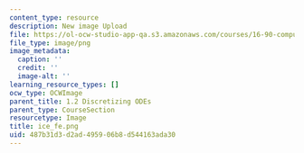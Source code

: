 ```yaml
---
content_type: resource
description: New image Upload
file: https://ol-ocw-studio-app-qa.s3.amazonaws.com/courses/16-90-computational-methods-in-aerospace-engineering-spring-2014/487b31d3d2ad495906b8d544163ada30_ice_fe.png
file_type: image/png
image_metadata:
  caption: ''
  credit: ''
  image-alt: ''
learning_resource_types: []
ocw_type: OCWImage
parent_title: 1.2 Discretizing ODEs
parent_type: CourseSection
resourcetype: Image
title: ice_fe.png
uid: 487b31d3-d2ad-4959-06b8-d544163ada30
---
```

